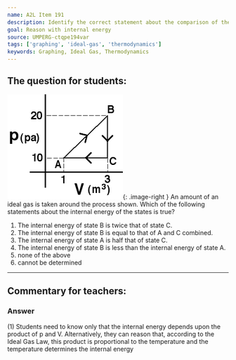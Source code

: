 ```yaml
---
name: A2L Item 191
description: Identify the correct statement about the comparison of the internal energy of states of a gas.
goal: Reason with internal energy
source: UMPERG-ctqpe194var
tags: ['graphing', 'ideal-gas', 'thermodynamics']
keywords: Graphing, Ideal Gas, Thermodynamics
---
```


## The question for students:

![Item191_fig1.gif](../images/Item191_fig1.gif){: .image-right } An
amount of an ideal gas is taken around the process shown.  Which of the
following statements about the internal energy of the states is true?

1. The internal energy of state B is twice that of state C.
2. The internal energy of state B is equal to that of A and C combined.
3. The internal energy of state A is half that of state C.
4. The internal energy of state B is less than the internal energy of state
   A.
5. none of the above
6. cannot be determined



<hr/>

## Commentary for teachers:

### Answer 

(1) Students need to know only that the internal energy depends
upon the product of p and V. Alternatively, they can reason that,
according to the Ideal Gas Law, this product is proportional to the
temperature and the temperature determines the internal energy
